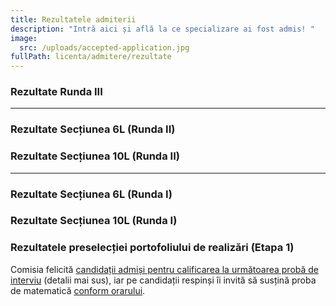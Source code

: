 ```yaml
---
title: Rezultatele admiterii
description: "Intră aici și află la ce specializare ai fost admis! "
image:
  src: /uploads/accepted-application.jpg
fullPath: licenta/admitere/rezultate
---
```

### Rezultate Runda III

<Attachment label="Rezultate secțiunea 6L" file="/uploads/r3-6l-rezultate.pdf"></Attachment>

<Attachment label="Rezultate secțiunea 10" file="/uploads/rezultate-10l-r3.pdf"></Attachment>

- - -

### Rezultate Secțiunea 6L (Runda II)

<Attachment label="Rezultate" file="/uploads/r2-v2-6l.pdf"></Attachment>

<Attachment label="Olimpici" file="/uploads/admisi_olimpici.pdf"></Attachment>

<Attachment label="Olimpici (probă cu nota 10)" file="/uploads/admisi_olimpici_d.pdf"></Attachment>

<Attachment label="Plasament" file="/uploads/admisi_plasament.pdf"></Attachment>

<Attachment label="Rural" file="/uploads/admisi_rurali.pdf"></Attachment>

<Attachment label="Sportivi" file="/uploads/admisi_sportivi.pdf"></Attachment>

### Rezultate Secțiunea 10L (Runda II)

<Attachment label="Rezultate" file="/uploads/r2-v2-10l.pdf"></Attachment>

<Attachment label="Olimpici" file="/uploads/10l-admisi_olimpici.pdf"></Attachment>

<Attachment label="Sportivi" file="/uploads/10l-admisi_sportivi.pdf"></Attachment>

<Attachment label="Plasament" file="/uploads/10l-admisi-plasamant.pdf"></Attachment>

<Attachment label="Rural" file="/uploads/10l-admisi-rurali.pdf"></Attachment>

- - -

### Rezultate Secțiunea 6L (Runda I)

<Attachment label="Rezultate" file="/uploads/6l-r0-rezultate.pdf"></Attachment>

<Attachment label="Olimpici" file="/uploads/6l-r0-admisi-o.pdf"></Attachment>

<Attachment label="Olimpici (proba cu 10)" file="/uploads/6l-r0-admisi-o2.pdf"></Attachment>

<Attachment label="Studenți" file="/uploads/6l-r0-admisi-s.pdf"></Attachment>

<Attachment label="Rural" file="/uploads/6l-r0-admisi-rural.pdf"></Attachment>

<Attachment label="Plasament" file="/uploads/6l-r0-admisi-p.pdf"></Attachment>

<Attachment label="Sportivi" file="/uploads/sportivi2.pdf"></Attachment>

### Rezultate Secțiunea 10L (Runda I)

<Attachment label="Rezultate" file="/uploads/site-10ll-r0-rezultate.pdf"></Attachment>

<Attachment label="Olimpici" file="/uploads/10l-r0-admisi-o.pdf"></Attachment>

<Attachment label="Rural" file="/uploads/10l-r0-admisi-rural.pdf"></Attachment>

### Rezultatele preselecției portofoliului de realizări (Etapa 1)

Comisia felicită [candidații admiși pentru calificarea la următoarea probă de interviu](https://admitere.ac.upt.ro/uploads/portofoliu-etapa-1.pdf) (detalii mai sus), iar pe candidații respinși îi invită să susțină proba de matematică [conform orarului](/licenta/admitere/ultimele-anunturi/).